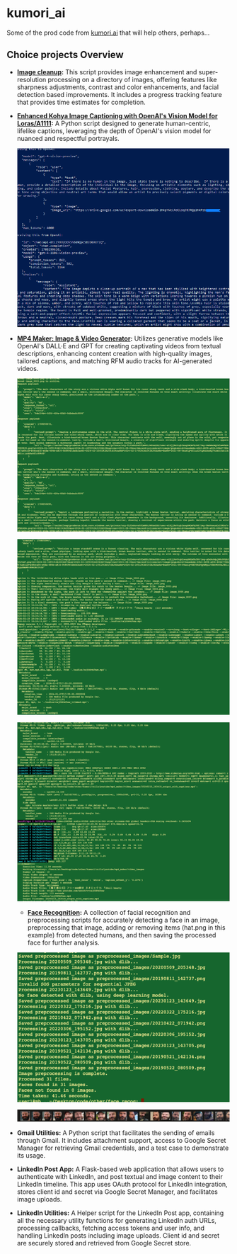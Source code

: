 # kumori_ai

Some of the prod code from [kumori.ai](https://kumori.ai) that will help others, perhaps...

## Choice projects Overview

  - **[Image cleanup](https://github.com/tillo13/kumori_ai/tree/main/clean_and_enhance):** This script provides image enhancement and super-resolution processing on a directory of images, offering features like sharpness adjustments, contrast and color enhancements, and facial detection based improvements. It includes a progress tracking feature that provides time estimates for completion.

- **[Enhanced Kohya Image Captioning with OpenAI's Vision Model for Loras/A1111](https://github.com/tillo13/kumori_ai/tree/main/lora_captioning):** A Python script designed to generate human-centric, lifelike captions, leveraging the depth of OpenAI's vision model for nuanced and respectful portrayals.

  ![Image Captioning Demo](./images/lora_captioning1.png)

- **[MP4 Maker: Image & Video Generator](https://github.com/tillo13/kumori_ai/blob/main/mp4_maker/readme.md):** Utilizes generative models like OpenAI's DALL·E and GPT for creating captivating videos from textual descriptions, enhancing content creation with high-quality images, tailored captions, and matching RFM audio tracks for AI-generated videos.

  ![MP4 Maker Demo1](./images/mp4_maker1.png)
  
  ![MP4 Maker Demo2](./images/mp4_maker2.png)
  
  ![MP4 Maker Demo3](./images/mp4_maker3.png)

  - **[Face Recognition](https://github.com/tillo13/kumori_ai/tree/main/face_recog):** A collection of facial recognition and preprocessing scripts for accurately detecting a face in an image, preprocessing that image, adding or removing items (hat.png in this example) from detected humans, and then saving the processed face for further analysis.

  ![Face Recognition Demo1](./images/face_recognition1.png)
  
  ![Face Recognition Demo2](./images/face_recognition2.png)

- **Gmail Utilities:** A Python script that facilitates the sending of emails through Gmail. It includes attachment support, access to Google Secret Manager for retrieving Gmail credentials, and a test case to demonstrate its usage.

- **LinkedIn Post App:** A Flask-based web application that allows users to authenticate with LinkedIn, and post textual and image content to their LinkedIn timeline. This app uses OAuth protocol for LinkedIn integration, stores client id and secret via Google Secret Manager, and facilitates image uploads.

- **LinkedIn Utilities:** A Helper script for the LinkedIn Post app, containing all the necessary utility functions for generating LinkedIn auth URLs, processing callbacks, fetching access tokens and user info, and handling LinkedIn posts including image uploads. Client id and secret are securely stored and retrieved from Google Secret store.